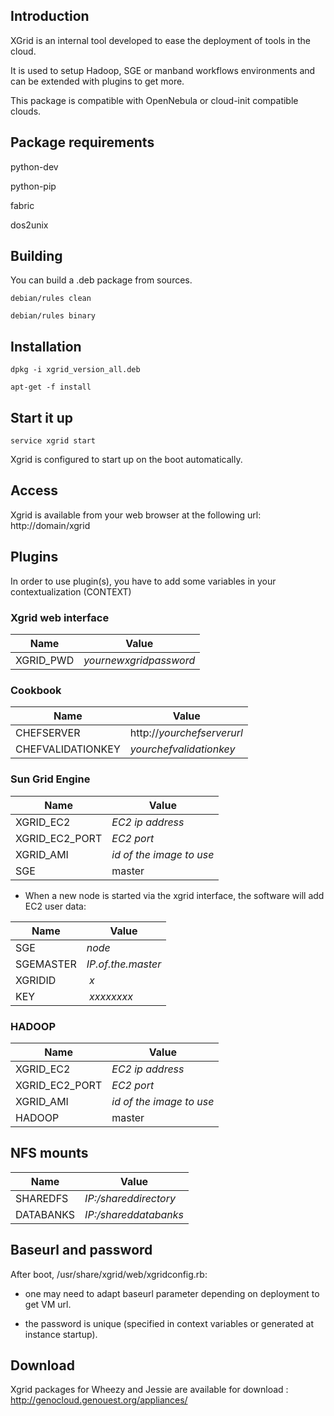 ## Introduction

XGrid is an internal tool developed to ease the deployment of tools in the cloud.

It is used to setup Hadoop, SGE or manband workflows environments and can be extended with plugins to get more.

This package is compatible with OpenNebula or cloud-init compatible clouds.

## Package requirements

python-dev

python-pip

fabric

dos2unix

## Building

You can build a .deb package from sources.

`debian/rules clean`

`debian/rules binary`

## Installation

`dpkg -i xgrid_version_all.deb`

`apt-get -f install`

## Start it up

`service xgrid start`

Xgrid is configured to start up on the boot automatically.

## Access

Xgrid is available from your web browser at the following url: http://domain/xgrid

## Plugins

In order to use plugin(s), you have to add some variables in your contextualization (CONTEXT)

### Xgrid web interface

Name          | Value
------------- | -------------
XGRID_PWD     | *yournewxgridpassword*

### Cookbook

Name              | Value
------------------| -----------------
CHEFSERVER        | http://*yourchefserverurl*
CHEFVALIDATIONKEY | *yourchefvalidationkey* 

### Sun Grid Engine

Name           | Value
-------------- | --------------
XGRID_EC2      | *EC2 ip address*
XGRID_EC2_PORT | *EC2 port*
XGRID_AMI      | *id of the image to use*
SGE            | master

 - When a new node is started via the xgrid interface, the software will add EC2 user data:

Name          | Value
------------- | -------------
SGE           | *node*
SGEMASTER     | *IP.of.the.master*
XGRIDID       | *x*
KEY | *xxxxxxxx*

### HADOOP

Name           | Value
-------------- | --------------
XGRID_EC2      | *EC2 ip address*
XGRID_EC2_PORT | *EC2 port*
XGRID_AMI      | *id of the image to use*
HADOOP         | master

## NFS mounts

Name          | Value
------------- | -------------
SHAREDFS      | *IP:/shareddirectory*
DATABANKS     |  *IP:/shareddatabanks*

## Baseurl and password

After boot, /usr/share/xgrid/web/xgridconfig.rb:

- one may need to adapt baseurl parameter depending on deployment to get VM url.

- the password is unique (specified in context variables or generated at instance startup).

## Download

Xgrid packages for Wheezy and Jessie are available for download : http://genocloud.genouest.org/appliances/
